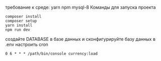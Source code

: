 требование к среде: yarn npm mysql-8
Команды для запуска проекта
~~~
composer install
composer setup
yarn install
npm run dev
~~~
создайте DATABASE в базе данных и сконфигурируйте базу данных в .env
настроить cron
~~~
0 6 * * * /path/bin/console currency:load
~~~
